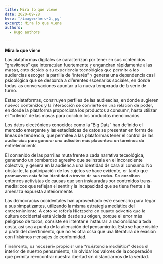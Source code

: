 ```yaml
---
title: Mira lo que viene
date: 2020-09-28
hero: "/images/hero-3.jpg"
excerpt: Mira lo que viene
authors:
  - Hugo authors

---
```


**Mira lo que viene**

Las plataformas digitales se caracterizan por tener en sus contenidos
“gravitones” que interactúan fuertemente y enganchan rápidamente a las masas,
esto debido a su experiencia tecnológica que permite a las audiencias escoger la
parrilla de “interés” y generar una dependencia casi psicológica que se desborda
a diferentes escenarios sociales, en donde todas las conversaciones apuntan a la
nueva temporada de la serie de turno.

Estas plataformas, construyen perfiles de las audiencias, en donde sugieren
nuevos contenidos y la interacción se convierte en una relación de poder, en
donde la plataforma proporciona los productos a consumir, hasta utilizar el
“criterio” de las masas para concluir los productos mencionados.

Los datos electrónicos conocidos como la “Big Data” han definido el mercado
emergente y las estadísticas de datos se presentan en forma de líneas de
tendencia, que permiten a las plataformas tener el control de las audiencias
para generar una adicción más placentera en términos de entretenimiento.

El contenido de las parrillas muta frente a cada narrativa tecnológica,
generando un bombardeo agresivo que se instala en el inconsciente colectivo, y
genera en la audiencia una identidad de cara al consumo. No obstante, la
participación de los sujetos se hace evidente, en tanto que promueven esta falsa
identidad a través de sus redes. Se conciben entonces activistas de causas que
son instauradas por contenidos trans-mediaticos que reflejan el sentir y la
incapacidad que se tiene frente a la amenaza expuesta anteriormente.

Las democracias occidentales han aprovechado este escenario para llegar a sus
simpatizantes, utilizando la misma estrategia mediática del entretenimiento. A
esto se refería Nietzsche en cuanto advertía que la cultura occidental está
viciada desde su origen, porque el error más peligroso de todos, consiste en
intentar e instaurar la racionalidad a toda costa, así sea a punta de la
alienación del pensamiento. Esto se hace visible a partir del divertimiento, que
no es otra cosa que una literatura de evasión con finísimos mensajes de
conformidad.

Finalmente, es necesario propiciar una “resistencia mediática” desde el interior
de nuestro pensamiento, sin olvidar los valores de la cooperación que permita
reencontrar nuestra libertad sin distanciarnos de la verdad.
